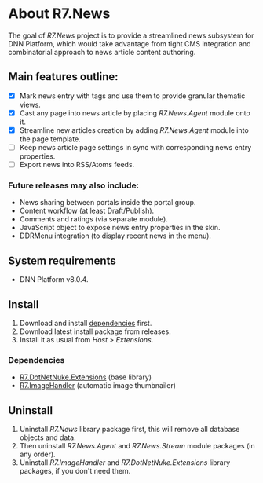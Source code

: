 # About R7.News

The goal of *R7.News* project is to provide a streamlined news subsystem for DNN Platform, 
which would take advantage from tight CMS integration and combinatorial approach to news article content authoring.

## Main features outline:

- [x] Mark news entry with tags and use them to provide granular thematic views.
- [x] Cast any page into news article by placing *R7.News.Agent* module onto it.
- [x] Streamline new articles creation by adding *R7.News.Agent* module into the page template.
- [ ] Keep news article page settings in sync with corresponding news entry properties.
- [ ] Export news into RSS/Atoms feeds.

### Future releases may also include:

* News sharing between portals inside the portal group.
* Content workflow (at least Draft/Publish).
* Comments and ratings (via separate module).
* JavaScript object to expose news entry properties in the skin.
* DDRMenu integration (to display recent news in the menu).

## System requirements

* DNN Platform v8.0.4.

## Install

1. Download and install [dependencies](#dependencies) first.
2. Download latest install package from releases.
3. Install it as usual from *Host &gt; Extensions*.

### <a name="dependencies">Dependencies</a>

* [R7.DotNetNuke.Extensions](https://github.com/roman-yagodin/R7.DotNetNuke.Extensions) (base library)
* [R7.ImageHandler](https://github.com/roman-yagodin/R7.ImageHandler) (automatic image thumbnailer)

## Uninstall

1. Uninstall *R7.News* library package first, this will remove all database objects and data.
2. Then uninstall *R7.News.Agent* and *R7.News.Stream* module packages (in any order).
3. Uninstall *R7.ImageHandler* and *R7.DotNetNuke.Extensions* library packages, if you don't need them.
